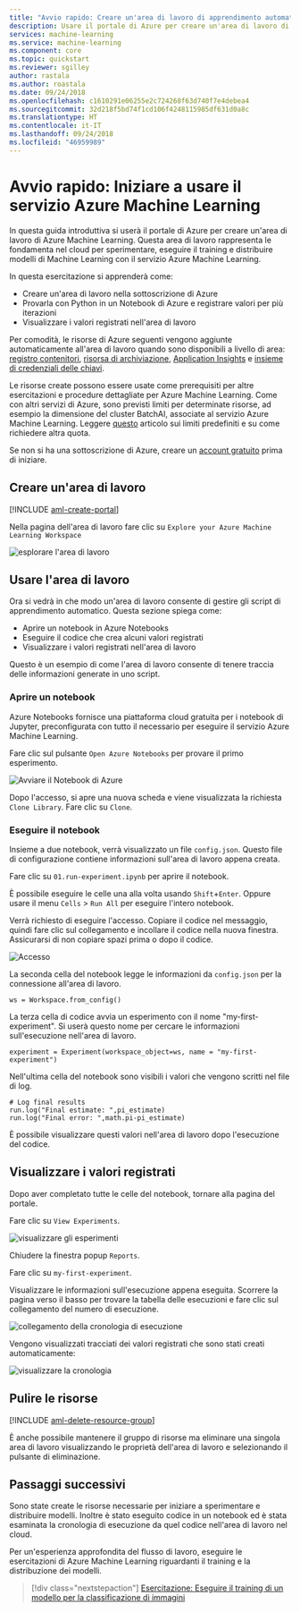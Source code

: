 ```yaml
---
title: "Avvio rapido: Creare un'area di lavoro di apprendimento automatico - Azure"
description: Usare il portale di Azure per creare un'area di lavoro di Azure Machine Learning. Questa area di lavoro rappresenta le fondamenta nel cloud per sperimentare, eseguire il training e distribuire modelli di Machine Learning con il servizio Azure Machine Learning.
services: machine-learning
ms.service: machine-learning
ms.component: core
ms.topic: quickstart
ms.reviewer: sgilley
author: rastala
ms.author: roastala
ms.date: 09/24/2018
ms.openlocfilehash: c1610291e06255e2c724268f63d740f7e4debea4
ms.sourcegitcommit: 32d218f5bd74f1cd106f4248115985df631d0a8c
ms.translationtype: HT
ms.contentlocale: it-IT
ms.lasthandoff: 09/24/2018
ms.locfileid: "46959989"
---
```

# <a name="quickstart-get-started-with-azure-machine-learning-service"></a>Avvio rapido: Iniziare a usare il servizio Azure Machine Learning

In questa guida introduttiva si userà il portale di Azure per creare un'area di lavoro di Azure Machine Learning. Questa area di lavoro rappresenta le fondamenta nel cloud per sperimentare, eseguire il training e distribuire modelli di Machine Learning con il servizio Azure Machine Learning. 

In questa esercitazione si apprenderà come:

* Creare un'area di lavoro nella sottoscrizione di Azure
* Provarla con Python in un Notebook di Azure e registrare valori per più iterazioni
* Visualizzare i valori registrati nell'area di lavoro

Per comodità, le risorse di Azure seguenti vengono aggiunte automaticamente all'area di lavoro quando sono disponibili a livello di area: [registro contenitori](https://azure.microsoft.com/services/container-registry/), [risorsa di archiviazione](https://azure.microsoft.com/services/storage/), [Application Insights](https://azure.microsoft.com/services/application-insights/) e [insieme di credenziali delle chiavi](https://azure.microsoft.com/services/key-vault/).

Le risorse create possono essere usate come prerequisiti per altre esercitazioni e procedure dettagliate per Azure Machine Learning. Come con altri servizi di Azure, sono previsti limiti per determinate risorse, ad esempio la dimensione del cluster BatchAI, associate al servizio Azure Machine Learning. Leggere [questo](how-to-manage-quotas.md) articolo sui limiti predefiniti e su come richiedere altra quota.

Se non si ha una sottoscrizione di Azure, creare un [account gratuito](https://azure.microsoft.com/free/?WT.mc_id=A261C142F) prima di iniziare.


## <a name="create-a-workspace"></a>Creare un'area di lavoro 

[!INCLUDE [aml-create-portal](../../../includes/aml-create-in-portal.md)]

Nella pagina dell'area di lavoro fare clic su `Explore your Azure Machine Learning Workspace`

 ![esplorare l'area di lavoro](./media/quickstart-get-started/explore_aml.png)


## <a name="use-the-workspace"></a>Usare l'area di lavoro

Ora si vedrà in che modo un'area di lavoro consente di gestire gli script di apprendimento automatico. Questa sezione spiega come:

* Aprire un notebook in Azure Notebooks
* Eseguire il codice che crea alcuni valori registrati
* Visualizzare i valori registrati nell'area di lavoro

Questo è un esempio di come l'area di lavoro consente di tenere traccia delle informazioni generate in uno script. 

### <a name="open-a-notebook"></a>Aprire un notebook 

Azure Notebooks fornisce una piattaforma cloud gratuita per i notebook di Jupyter, preconfigurata con tutto il necessario per eseguire il servizio Azure Machine Learning.  

Fare clic sul pulsante `Open Azure Notebooks` per provare il primo esperimento.

 ![Avviare il Notebook di Azure](./media/quickstart-get-started/explore_ws.png)

Dopo l'accesso, si apre una nuova scheda e viene visualizzata la richiesta `Clone Library`.  Fare clic su `Clone`.


### <a name="run-the-notebook"></a>Eseguire il notebook

Insieme a due notebook, verrà visualizzato un file `config.json`.  Questo file di configurazione contiene informazioni sull'area di lavoro appena creata.  

Fare clic su `01.run-experiment.ipynb` per aprire il notebook.

È possibile eseguire le celle una alla volta usando `Shift`+`Enter`.  Oppure usare il menu `Cells` > `Run All` per eseguire l'intero notebook.

Verrà richiesto di eseguire l'accesso.  Copiare il codice nel messaggio, quindi fare clic sul collegamento e incollare il codice nella nuova finestra.  Assicurarsi di non copiare spazi prima o dopo il codice.

 ![Accesso](./media/quickstart-get-started/login.png)

La seconda cella del notebook legge le informazioni da `config.json` per la connessione all'area di lavoro.
```
ws = Workspace.from_config()
```

La terza cella di codice avvia un esperimento con il nome "my-first-experiment".  Si userà questo nome per cercare le informazioni sull'esecuzione nell'area di lavoro.

```
experiment = Experiment(workspace_object=ws, name = "my-first-experiment")
```

Nell'ultima cella del notebook sono visibili i valori che vengono scritti nel file di log.

```
# Log final results
run.log("Final estimate: ",pi_estimate)
run.log("Final error: ",math.pi-pi_estimate)
```

È possibile visualizzare questi valori nell'area di lavoro dopo l'esecuzione del codice.

## <a name="view-logged-values"></a>Visualizzare i valori registrati

Dopo aver completato tutte le celle del notebook, tornare alla pagina del portale.  

Fare clic su `View Experiments`.

![visualizzare gli esperimenti](./media/quickstart-get-started/view_exp.png)

Chiudere la finestra popup `Reports`.

Fare clic su `my-first-experiment`.

Visualizzare le informazioni sull'esecuzione appena eseguita.  Scorrere la pagina verso il basso per trovare la tabella delle esecuzioni e fare clic sul collegamento del numero di esecuzione.

 ![collegamento della cronologia di esecuzione](./media/quickstart-get-started/report.png)

Vengono visualizzati tracciati dei valori registrati che sono stati creati automaticamente:

   ![visualizzare la cronologia](./media/quickstart-get-started/plots.png)

## <a name="clean-up-resources"></a>Pulire le risorse 

[!INCLUDE [aml-delete-resource-group](../../../includes/aml-delete-resource-group.md)]

È anche possibile mantenere il gruppo di risorse ma eliminare una singola area di lavoro visualizzando le proprietà dell'area di lavoro e selezionando il pulsante di eliminazione.

## <a name="next-steps"></a>Passaggi successivi

Sono state create le risorse necessarie per iniziare a sperimentare e distribuire modelli. Inoltre è stato eseguito codice in un notebook ed è stata esaminata la cronologia di esecuzione da quel codice nell'area di lavoro nel cloud.

Per un'esperienza approfondita del flusso di lavoro, eseguire le esercitazioni di Azure Machine Learning riguardanti il training e la distribuzione dei modelli.  

> [!div class="nextstepaction"]
> [Esercitazione: Eseguire il training di un modello per la classificazione di immagini](tutorial-train-models-with-aml.md)
